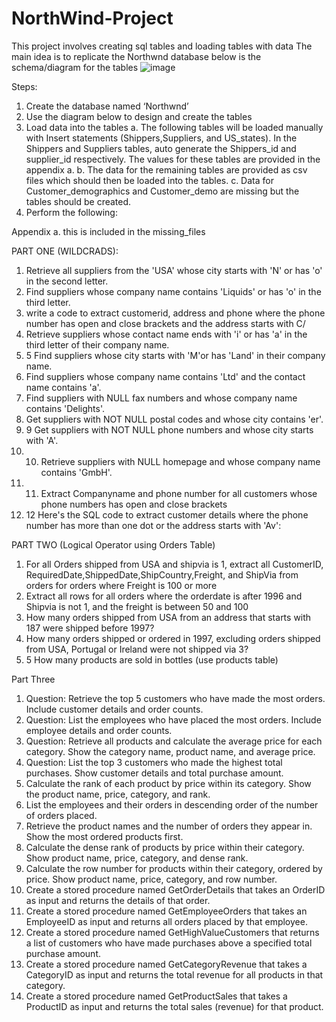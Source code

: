 # NorthWind-Project
This project involves creating sql tables and loading tables with data
The main idea is to replicate the Northwnd database
below is the schema/diagram for the tables
![image](https://github.com/stpsalms/NorthWind-Project/assets/73609869/269c28b4-a33a-425d-b87d-1bef14cf9c3c)

Steps:
1.	Create the database named ‘Northwnd’
2.	Use the diagram below to design and create the tables
3.	Load data into the tables
a.	The following tables will be loaded manually with Insert statements (Shippers,Suppliers, and US_states). In the Shippers and Suppliers tables, auto generate the Shippers_id and supplier_id respectively. The values for these tables are provided in the appendix a.
b.	The data for the remaining tables are provided as csv files which should then be loaded into the tables.
c.	Data for Customer_demographics and Customer_demo are missing but the tables should be created.
4.	Perform the following:

Appendix a.
this is included in the missing_files

PART ONE (WILDCRADS):

1.	Retrieve all suppliers from the 'USA' whose city starts with 'N' or has 'o' in the second letter.
2.	Find suppliers whose company name contains 'Liquids' or has 'o' in the third letter.
3.	write a code to extract customerid, address and phone  where the phone number has open and close brackets and the address starts with C/
4.	Retrieve suppliers whose contact name ends with 'i' or has 'a' in the third letter of their company name.
5.	5 Find suppliers whose city starts with 'M'or has 'Land' in their company name.
6.	Find suppliers whose company name contains 'Ltd' and the contact name contains 'a'.
7.	Find suppliers with NULL fax numbers and whose company name contains 'Delights'.
8.	Get suppliers with NOT NULL postal codes and whose city contains 'er'.
9.	9 Get suppliers with NOT NULL phone numbers and whose city starts with 'A'.
10.	10. Retrieve suppliers with NULL homepage and whose company name contains 'GmbH'.
11.	11. Extract Companyname and phone number for all customers whose phone numbers has open and close brackets
12.	12 Here's the SQL code to extract customer details where the phone number has more than one dot or the address starts with 'Av':

PART TWO (Logical Operator using Orders Table)

1.	For all Orders shipped from USA and shipvia is 1, extract all CustomerID, RequiredDate,ShippedDate,ShipCountry,Freight, and ShipVia from orders for orders where Freight is 100 or more
2.	Extract all rows for all orders where the orderdate is after 1996 and Shipvia is not 1, and the freight is between 50 and 100
3.	How many orders shipped from USA from an address that starts with 187 were shipped before 1997?
4.	How many orders shipped or ordered in 1997, excluding orders shipped from USA, Portugal or Ireland were not shipped via 3?
5.	5 How many products are sold in bottles (use products table)


Part Three

1.	Question: Retrieve the top 5 customers who have made the most orders. Include customer details and order counts.
2.	Question: List the employees who have placed the most orders. Include employee details and order counts.
3.	Question: Retrieve all products and calculate the average price for each category. Show the category name, product name, and average price.
4.	Question: List the top 3 customers who made the highest total purchases. Show customer details and total purchase amount.
5.	Calculate the rank of each product by price within its category. Show the product name, price, category, and rank.
6.	List the employees and their orders in descending order of the number of orders placed.
7.	Retrieve the product names and the number of orders they appear in. Show the most ordered products first.
8.	Calculate the dense rank of products by price within their category. Show product name, price, category, and dense rank.
9.	Calculate the row number for products within their category, ordered by price. Show product name, price, category, and row number.
10.	Create a stored procedure named GetOrderDetails that takes an OrderID as input and returns the details of that order.
11.	Create a stored procedure named GetEmployeeOrders that takes an EmployeeID as input and returns all orders placed by that employee.
12.	Create a stored procedure named GetHighValueCustomers that returns a list of customers who have made purchases above a specified total purchase amount.
13.	Create a stored procedure named GetCategoryRevenue that takes a CategoryID as input and returns the total revenue for all products in that category.
14.	Create a stored procedure named GetProductSales that takes a ProductID as input and returns the total sales (revenue) for that product.
	

